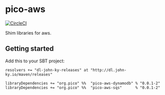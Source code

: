 # pico-aws
[![CircleCI](https://circleci.com/gh/pico-works/pico-aws/tree/develop.svg?style=svg)](https://circleci.com/gh/pico-works/pico-aws/tree/develop)

Shim libraries for aws.

## Getting started

Add this to your SBT project:

```
resolvers += "dl-john-ky-releases" at "http://dl.john-ky.io/maven/releases"

libraryDependencies += "org.pico" %%  "pico-aws-dynamodb" % "0.0.1-2"
libraryDependencies += "org.pico" %%  "pico-aws-sqs"      % "0.0.1-2"
```
